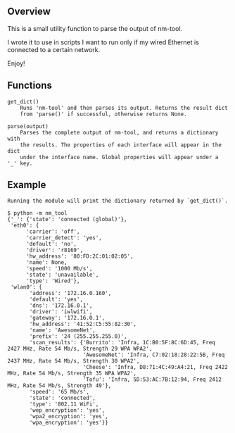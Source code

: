 Overview
--------
This is a small utility function to parse the output of nm-tool.

I wrote it to use in scripts I want to run only if my wired Ethernet is
connected to a certain network.

Enjoy!


Functions
---------

    get_dict()
        Runs 'nm-tool' and then parses its output. Returns the result dict
        from 'parse()' if successful, otherwise returns None.
    
    parse(output)
        Parses the complete output of nm-tool, and returns a dictionary with
        the results. The properties of each interface will appear in the dict
        under the interface name. Global properties will appear under a '_' key.

Example
-------
    Running the module will print the dictionary returned by `get_dict()`.

    $ python -m nm_tool
    {'_': {'state': 'connected (global)'},
     'eth0': {
          'carrier': 'off',
          'carrier_detect': 'yes',
          'default': 'no',
          'driver': 'r8169',
          'hw_address': '80:FD:2C:01:02:05',
          'name': None,
          'speed': '1000 Mb/s',
          'state': 'unavailable',
          'type': 'Wired'},
     'wlan0': {
           'address': '172.16.0.160',
           'default': 'yes',
           'dns': '172.16.0.1',
           'driver': 'iwlwifi',
           'gateway': '172.16.0.1',
           'hw_address': '41:52:C5:55:82:30',
           'name': 'AwesomeNet',
           'prefix': '24 (255.255.255.0)',
           'scan_results': {'Burrito': 'Infra, 1C:B0:5F:8C:6D:45, Freq 2427 MHz, Rate 54 Mb/s, Strength 29 WPA WPA2',
                            'AwesomeNet': 'Infra, C7:02:18:28:22:5B, Freq 2437 MHz, Rate 54 Mb/s, Strength 30 WPA2',
                            'Cheese': 'Infra, D8:71:4C:49:A4:21, Freq 2422 MHz, Rate 54 Mb/s, Strength 35 WPA WPA2',
                            'Tofu': 'Infra, 5D:53:AC:7B:12:94, Freq 2412 MHz, Rate 54 Mb/s, Strength 49'},
           'speed': '65 Mb/s',
           'state': 'connected',
           'type': '802.11 WiFi',
           'wep_encryption': 'yes',
           'wpa2_encryption': 'yes',
           'wpa_encryption': 'yes'}}

